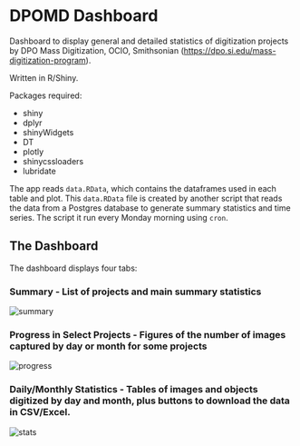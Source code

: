 # DPOMD Dashboard

Dashboard to display general and detailed statistics of digitization projects by DPO Mass Digitization, OCIO, Smithsonian (https://dpo.si.edu/mass-digitization-program).

Written in R/Shiny. 

Packages required:

 * shiny
 * dplyr
 * shinyWidgets
 * DT
 * plotly
 * shinycssloaders
 * lubridate

The app reads `data.RData`, which contains the dataframes used in each table and plot. This `data.RData` file is created by another script that reads the data from a Postgres database to generate summary statistics and time series. The script it run every Monday morning using `cron`.

## The Dashboard

The dashboard displays four tabs:

### Summary - List of projects and main summary statistics

![summary](https://user-images.githubusercontent.com/2302171/81701791-788ff080-9438-11ea-97b8-d3eb4ebcebdf.png)

### Progress in Select Projects - Figures of the number of images captured by day or month for some projects

![progress](https://user-images.githubusercontent.com/2302171/81701798-7af24a80-9438-11ea-934c-d1e203032730.png)

### Daily/Monthly Statistics - Tables of images and objects digitized by day and month, plus buttons to download the data in CSV/Excel.

![stats](https://user-images.githubusercontent.com/2302171/81701802-7cbc0e00-9438-11ea-949d-276e82a60c6a.png)

